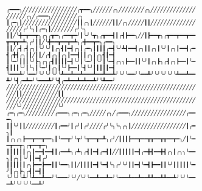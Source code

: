 
╭━━━╮╱╱╱╱╱╱╱╱╱╱╱╱╱╱╱╱╱╭┳━━╮╱╱╱╱╱╱╭╮╱╱╱╱╱╱╱╱╭╮╱╱╱╱╱╱╱╱╱╱╱╱╱╱╱╱╱╱╱╱╭╮╱╭━━━╮╱╱╱╱╱╱╱╱╭╮
┃╭━╮┃╱╱╱╱╱╱╱╱╱╱╱╱╱╱╱╱╱┃┃╭╮┃╱╱╱╱╱╱┃┃╱╭╮╱╱╱╱╱┃┃╱╱╱╱╱╱╱╱╱╱╱╱╱╱╱╱╱╱╱╭╯╰╮┃╭━╮┃╱╱╱╱╱╱╱╭╯╰╮
┃┃╱╰╋━┳━━┳╮╭╮╭┳━╮╭━━┳━╯┃╰╯╰┳╮╭┳━━┫┃╭┫┣━━╮╱╱┃┣━━┳╮╭┳━━┳━━┳━━┳━┳┳━┻╮╭╯┃┃╱╰╋━━┳━━┳━┻╮╭╋━━┳━╮╭━━╮
┃┃╱╭┫╭┫╭╮┃╰╯╰╯┃╭╮┫┃━┫╭╮┃╭━╮┃┃┃┃╭━┫╰╯┻┫━━┫╭╮┃┃╭╮┃╰╯┃╭╮┃━━┫╭━┫╭╋┫╭╮┃┃╱┃┃╱╭┫╭╮┃╭╮┃━━┫┃┃╭╮┃╭╮┫┃━┫
┃╰━╯┃┃┃╰╯┣╮╭╮╭┫┃┃┃┃━┫╰╯┃╰━╯┃╰╯┃╰━┫╭╮╮┣━━┃┃╰╯┃╭╮┣╮╭┫╭╮┣━━┃╰━┫┃┃┃╰╯┃╰╮┃╰━╯┃╭╮┃╰╯┣━━┃╰┫╰╯┃┃┃┃┃━┫
╰━━━┻╯╰━━╯╰╯╰╯╰╯╰┻━━┻━━┻━━━┻━━┻━━┻╯╰╯╰━━╯╰━━┻╯╰╯╰╯╰╯╰┻━━┻━━┻╯╰┫╭━┻━╯╰━━━┻╯╰┫╭━┻━━┻━┻━━┻╯╰┻━━╯
╱╱╱╱╱╱╱╱╱╱╱╱╱╱╱╱╱╱╱╱╱╱╱╱╱╱╱╱╱╱╱╱╱╱╱╱╱╱╱╱╱╱╱╱╱╱╱╱╱╱╱╱╱╱╱╱╱╱╱╱╱╱┃┃╱╱╱╱╱╱╱╱╱╱╱┃┃
╱╱╱╱╱╱╱╱╱╱╱╱╱╱╱╱╱╱╱╱╱╱╱╱╱╱╱╱╱╱╱╱╱╱╱╱╱╱╱╱╱╱╱╱╱╱╱╱╱╱╱╱╱╱╱╱╱╱╱╱╱╱╰╯╱╱╱╱╱╱╱╱╱╱╱╰╯
╭━╮╭━╮╱╱╱╱╱╱╱╱╱╭━━━╮╭━╮╭━╮╱╱╱╱╱╭╮╱╭━━━╮╱╱╱╱╱╱╱╱╱╱╱╱╱╱╱╱╱╭━━━╮
┃┃╰╯┃┃╱╱╱╱╱╱╱╱╱┃╭━━╯┃╭╯┃╭╯╱╱╱╱╭╯╰╮╰╮╭╮┃╱╱╱╱╱╱╱╱╱╱╱╱╱╱╱╱╱┃╭━╮┃
┃╭╮╭╮┣━━┳━━┳━━╮┃╰━━┳╯╰┳╯╰┳━━┳━┻╮╭╯╱┃┃┃┣━━┳━━┳┳━━┳┳━━┳━╮╱┃╰━━┳━━┳╮╭┳━━┳━╮
┃┃┃┃┃┃╭╮┃━━┫━━┫┃╭━━┻╮╭┻╮╭┫┃━┫╭━┫┃╱╱┃┃┃┃┃━┫╭━╋┫━━╋┫╭╮┃╭╮╮╰━━╮┃╭╮┃╰╯┃┃━┫╭╯
┃┃┃┃┃┃╭╮┣━━┣━━┃┃╰━━╮┃┃╱┃┃┃┃━┫╰━┫╰╮╭╯╰╯┃┃━┫╰━┫┣━━┃┃╰╯┃┃┃┃┃╰━╯┃╭╮┣╮╭┫┃━┫┃
╰╯╰╯╰┻╯╰┻━━┻━━╯╰━━━╯╰╯╱╰╯╰━━┻━━┻━╯╰━━━┻━━┻━━┻┻━━┻┻━━┻╯╰╯╰━━━┻╯╰╯╰╯╰━━┻╯


